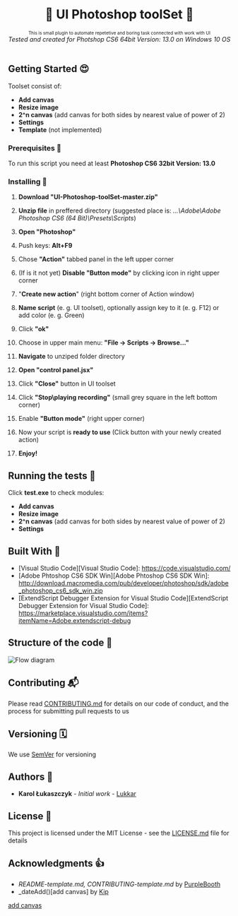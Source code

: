 <h1 align="center">🚀 UI Photoshop toolSet 🚀 </h1>

<div align="center">
<font size="1">This is small plugin to automate repetetive and boring task connected with work with UI </br></font>
</div>
<div align="center"><i>
Tested and created for Photshop CS6 64bit Version: 13.0 on Windows 10 OS</br></br>
</i></div>

## Getting Started 😍

Toolset consist of:
- **Add canvas**
- **Resize image**
- **2^n canvas** (add canvas for both sides by nearest value of power of 2)
- **Settings**
- **Template** (not implemented)

### Prerequisites 💪

To run this script you need at least **Photoshop CS6 32bit Version: 13.0**

### Installing 🔨

1. **Download "UI-Photoshop-toolSet-master.zip"**

2. **Unzip file** in preffered directory (suggested place is: _...\Adobe\Adobe Photoshop CS6 (64 Bit)\Presets\Scripts_)

3. **Open "Photoshop"**

4. Push keys: **Alt+F9**

5. Chose **"Action"** tabbed panel in the left upper corner

6. (If is it not yet) **Disable "Button mode"** by clicking icon in right upper corner

5. "**Create new action**" (right bottom corner of Action window)

6. **Name script** (e. g. UI toolset), optionally assign key to it (e. g. F12) or add color (e. g. Green)

7. Click **"ok"**

7. Choose in upper main menu: **"File -> Scripts -> Browse..."**

8. **Navigate** to unziped folder directory

9. **Open "control panel.jsx"**

10. Click **"Close"** button in UI toolset

11. Click **"Stop\playing recording"** (small grey square in the left bottom corner)

12. Enable **"Button mode"** (right upper corner)

13. Now your script is **ready to use** (Click button with your newly created action)

14. **Enjoy!**

## Running the tests 🧪

Click **test.exe** to check modules:

* **Add canvas**
* **Resize image**
* **2^n canvas** (add canvas for both sides by nearest value of power of 2)
* **Settings**

## Built With 🧰

* [Visual Studio Code][Visual Studio Code]: https://code.visualstudio.com/
* [Adobe Phtoshop CS6 SDK Win][Adobe Phtoshop CS6 SDK Win]: http://download.macromedia.com/pub/developer/photoshop/sdk/adobe_photoshop_cs6_sdk_win.zip
* [ExtendScript Debugger Extension for Visual Studio Code][ExtendScript Debugger Extension for Visual Studio Code]: https://marketplace.visualstudio.com/items?itemName=Adobe.extendscript-debug

## Structure of the code 🧭

![Flow diagram](https://github.com/Lukkar90/UI-Photoshop-toolSet/blob/Ikulis--updates/Flow%20Diagram.png)

## Contributing 📬

Please read [CONTRIBUTING.md](https://github.com/Lukkar90/UI-Photoshop-toolSet/blob/Ikulis--updates/CONTRIBUTING.md.md) for details on our code of conduct, and the process for submitting pull requests to us

## Versioning 🗓️

We use [SemVer](http://semver.org/) for versioning

## Authors 🎈

* **Karol Łukaszczyk** - *Initial work* - [Lukkar](https://github.com/Lukkar90)

## License 📜

This project is licensed under the MIT License - see the [LICENSE.md](https://github.com/Lukkar90/UI-Photoshop-toolSet/blob/Ikulis--updates/MIT%20License.txt) file for details

## Acknowledgments 👍

* _README-template.md, CONTRIBUTING-template.md_ by [ PurpleBooth](https://gist.github.com/PurpleBooth)
* _dateAdd()[add canvas] by [Kip](https://stackoverflow.com/users/18511/kip)

[add canvas](https://stackoverflow.com/questions/1197928/how-to-add-30-minutes-to-a-javascript-date-object/1214753#1214753)

